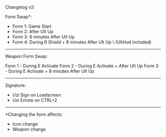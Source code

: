 Changelog v2:

Form Swap*:

- Form 1: Game Start
- Form 2: After Ult Up
- Form 3: 8 minutes After Ult Up
- Form 4: During R Shield + 8 minutes After Ult Up \ (UltHud included)
___________________________________________________

Weapon Form Swap:

Form 1 - During E Activate
Form 2 - During E Activate + After Ult Up
Form 3 - During E Activate + 8 minutes After Ult Up
___________________________________________________

Signature:
- Uzi Sign on Loadscreen
- Uzi Emote on CTRL+2
___________________________________________________

*Changing the form affects:
- Icon change
- Weapon change